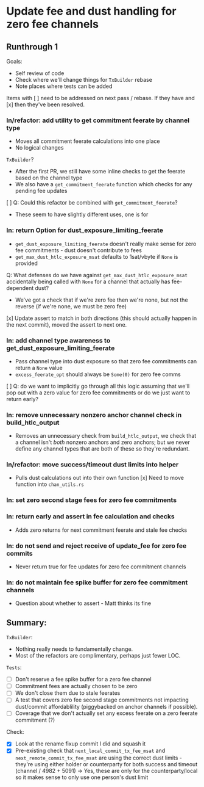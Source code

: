 # Update fee and dust handling for zero fee channels

## Runthrough 1

Goals:
- Self review of code
- Check where we'll change things for `TxBuilder` rebase
- Note places where tests can be added

Items with [ ] need to be addressed on next pass / rebase. If they have
and [x] then they've been resolved.

### ln/refactor: add utility to get commitment feerate by channel type

- Moves all commitment feerate calculations into one place
- No logical changes

`TxBuilder`?
- After the first PR, we still have some inline checks to get the
  feerate based on the channel type
- We also have a `get_commitment_feerate` function which checks for
  any pending fee updates

[ ] Q: Could this refactor be combined with `get_commitment_feerate`?
- These seem to have slightly different uses, one is for

### ln: return Option for dust_exposure_limiting_feerate

- `get_dust_exposure_limiting_feerate` doesn't really make sense for
  zero fee commitments - dust doesn't contribute to fees
- `get_max_dust_htlc_exposure_msat` defaults to 1sat/vbyte if `None`
  is provided

Q: What defenses do we have against `get_max_dust_htlc_exposure_msat`
  accidentally being called with `None` for a channel that actually
  has fee-dependent dust?
- We've got a check that if we're zero fee then we're none, but not
  the reverse (if we're none, we must be zero fee)

[x] Update assert to match in both directions (this should actually
    happen in the next commit), moved the assert to next one.

### ln: add channel type awareness to get_dust_exposure_limiting_feerate

- Pass channel type into dust exposure so that zero fee commitments
  can return a `None` value
- `excess_feerate_opt` should always be `Some(0)` for zero fee comms

[ ] Q: do we want to implicitly go through all this logic assuming
    that we'll pop out with a zero value for zero fee commitments or
    do we just want to return early?

### ln: remove unnecessary nonzero anchor channel check in build_htlc_output

- Removes an unnecessary check from `build_htlc_output`, we check that
  a channel isn't _both_ nonzero anchors and zero anchors; but we never
  define any channel types that are both of these so they're redundant.

### ln/refactor: move success/timeout dust limits into helper

- Pulls dust calculations out into their own function
[x] Need to move function into `chan_utils.rs`

### ln: set zero second stage fees for zero fee commitments

### ln: return early and assert in fee calculation and checks

- Adds zero returns for next commitment feerate and stale fee checks

### ln: do not send and reject receive of update_fee for zero fee commits

- Never return true for fee updates for zero fee commitment channels

### ln: do not maintain fee spike buffer for zero fee commitment channels

- Question about whether to assert - Matt thinks its fine

## Summary:

`TxBuilder`:
- Nothing really needs to fundamentally change.
- Most of the refactors are complimentary, perhaps just fewer LOC.

`Tests`:
- [ ] Don't reserve a fee spike buffer for a zero fee channel 
- [ ] Commitment fees are actually chosen to be zero
- [ ] We don't close them due to stale feerates
- [ ] A test that covers zero fee second stage commitments not impacting
      dust/commit affordablility (piggybacked on anchor channels if
      possible).
- [ ] Coverage that we don't actually set any excess feerate on a zero
      feerate commitment (?)

Check:
- [x] Look at the rename fixup commit I did and squash it
- [x] Pre-existing check that `next_local_commit_tx_fee_msat` and
      `next_remote_commit_tx_fee_msat` are using the correct dust
      limits - they're using either holder or counterparty for both
      success and timeout (channel / 4982 + 5091)
      -> Yes, these are only for the counterparty/local so it makes
         sense to only use one person's dust limit
